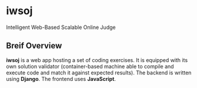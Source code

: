 # iwsoj
Intelligent Web-Based Scalable Online Judge

## Breif Overview
**iwsoj** is a web app hosting a set of coding exercises. It is equipped with its own solution validator (container-based machine able to compile and execute code and match it against expected results). The backend is written using **Django**. The frontend uses **JavaScript**.

